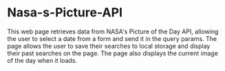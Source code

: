 # Nasa-s-Picture-API
This web page retrieves data from NASA's Picture of the Day API, allowing the user to select a date from a form and send it in the query params. The page allows the user to save their searches to local storage and display their past searches on the page. The page also displays the current image of the day when it loads.

